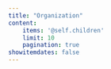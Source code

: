 ```yaml
---
title: "Organization"
content:
    items: '@self.children'
    limit: 10
    pagination: true
showitemdates: false
---
```

